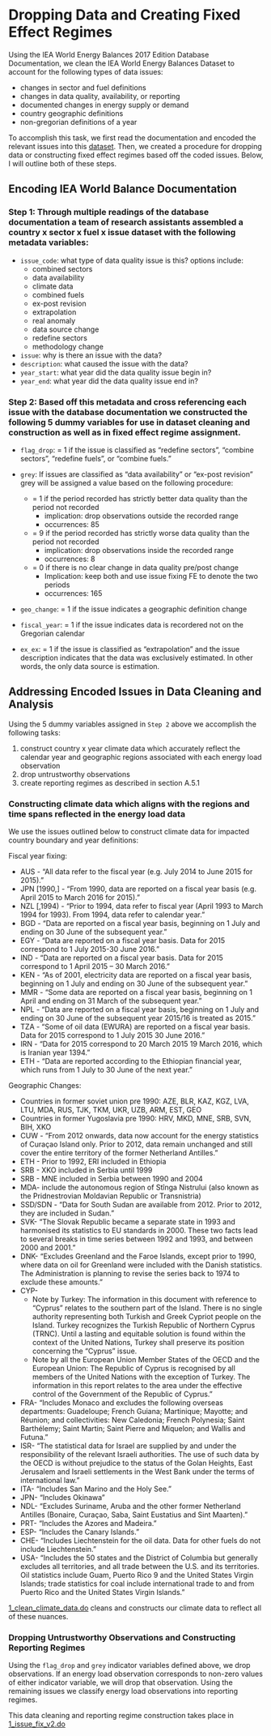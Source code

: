 # Dropping Data and Creating Fixed Effect Regimes

Using the IEA World Energy Balances 2017 Edition Database Documentation, we clean the IEA World Energy Balances Dataset to account for the following types of data issues:
* changes in sector and fuel definitions 
* changes in data quality, availability, or reporting
* documented changes in energy supply or demand
* country geographic definitions
* non-gregorian definitions of a year

To accomplish this task, we first read the documentation and encoded the relevant issues into this [dataset](https://gitlab.com/ClimateImpactLab/Impacts/energy-code-release/blob/master/0_make_dataset/coded_issues/cleaned_coded_issues.csv). Then, we created a procedure for dropping data or constructing fixed effect regimes based off the coded issues. Below, I will outline both of these steps. 

## Encoding IEA World Balance Documentation

### Step 1: Through multiple readings of the database documentation a team of research assistants assembled a country x sector x fuel x issue dataset with the following metadata variables:
* `issue_code`: what type of data quality issue is this? options include:
    * combined sectors
    * data availability
    * climate data
    * combined fuels
    * ex-post revision
    * extrapolation
    * real anomaly
    * data source change
    * redefine sectors
    * methodology change
* `issue`: why is there an issue with the data? 
* `description`: what caused the issue with the data?
* `year_start`: what year did the data quality issue begin in?
* `year_end`: what year did the data quality issue end in?

### Step 2: Based off this metadata and cross referencing each issue with the database documentation we constructed the following 5 dummy variables for use in dataset cleaning and construction as well as in fixed effect regime assignment. 

* `flag_drop`: = 1 if the issue is classified as “redefine sectors”, “combine sectors”, “redefine fuels”, or “combine fuels.” 
* `grey`: If issues are classified as “data availability” or “ex-post revision” grey will be assigned a value based on the following procedure: 
    * = 1 if the period recorded has strictly better data quality than the period not recorded
        * implication: drop observations outside the recorded range
        * occurrences: 85
    * = 9 if the period recorded has strictly worse data quality than the period not recorded
        * implication: drop observations inside the recorded range
        * occurrences: 8
    * = 0 if there is no clear change in data quality pre/post change
        * Implication: keep both and use issue fixing FE to denote the two periods
        * occurrences: 165

* `geo_change`: = 1 if the issue indicates a geographic definition change
* `fiscal_year`: = 1 if the issue indicates data is recordered not on the Gregorian calendar
* `ex_ex`: = 1 if the issue is classified as “extrapolation” and the issue description indicates that the data was exclusively estimated. In other words, the only data source is estimation. 

## Addressing Encoded Issues in Data Cleaning and Analysis

Using the 5 dummy variables assigned in `Step 2` above we accomplish the following tasks:
1. construct country x year climate data which accurately reflect the calendar year and geographic regions associated with each energy load observation
2. drop untrustworthy observations
3. create reporting regimes as described in section A.5.1

### Constructing climate data which aligns with the regions and time spans reflected in the energy load data

We use the issues outlined below to construct climate data for impacted country boundary and year definitions:

Fiscal year fixing: 

- AUS - “All data refer to the fiscal year (e.g. July 2014 to June 2015 for 2015).”
- JPN [1990,] - “From 1990, data are reported on a fiscal year basis (e.g. April 2015 to March 2016 for 2015).”
- NZL [,1994) - “Prior to 1994, data refer to fiscal year (April 1993 to March 1994 for 1993). From 1994, data refer to calendar year.”
- BGD - “Data are reported on a fiscal year basis, beginning on 1 July and ending on 30 June of the subsequent year.”
- EGY - “Data are reported on a fiscal year basis. Data for 2015 correspond to 1 July 2015-30 June 2016.”
- IND - “Data are reported on a fiscal year basis. Data for 2015 correspond to 1 April 2015 – 30 March 2016.”
- KEN - “As of 2001, electricity data are reported on a fiscal year basis, beginning on 1 July and ending on 30 June of the subsequent year.”
- MMR - “Some data are reported on a fiscal year basis, beginning on 1 April and ending on 31 March of the subsequent year.”
- NPL - “Data are reported on a fiscal year basis, beginning on 1 July and ending on 30 June of the subsequent year 2015/16 is treated as 2015.”
- TZA - “Some of oil data (EWURA) are reported on a fiscal year basis. Data for 2015 correspond to 1 July 2015 30 June 2016.”
- IRN - “Data for 2015 correspond to 20 March 2015 19 March 2016, which is Iranian year 1394.”
- ETH - “Data are reported according to the Ethiopian financial year, which runs from 1 July to 30 June of the next year.”

Geographic Changes:

- Countries in former soviet union pre 1990: AZE, BLR, KAZ, KGZ, LVA, LTU, MDA, RUS, TJK, TKM, UKR, UZB, ARM, EST, GEO
- Countries in former Yugoslavia pre 1990: HRV, MKD, MNE, SRB, SVN, BIH, XKO
- CUW - “From 2012 onwards, data now account for the energy statistics of Curaçao Island only. Prior to 2012, data remain unchanged and still cover the entire territory of the former Netherland Antilles.”
- ETH - Prior to 1992, ERI included in Ethiopia
- SRB - XKO included in Serbia until 1999
- SRB - MNE included in Serbia between 1990 and 2004
- MDA- include the autonomous region of Stînga Nistrului (also known as the Pridnestrovian Moldavian Republic or Transnistria)
- SSD/SDN - “Data for South Sudan are available from 2012. Prior to 2012, they are included in Sudan.”
- SVK- “The Slovak Republic became a separate state in 1993 and harmonised its statistics to EU standards in 2000. These two facts lead to several breaks in time series between 1992 and 1993, and between 2000 and 2001.”
- DNK- “Excludes Greenland and the Faroe Islands, except prior to 1990, where data on oil for Greenland were included with the Danish statistics. The Administration is planning to revise the series back to 1974 to exclude these amounts.”
- CYP- 
    - Note by Turkey: The information in this document with reference to “Cyprus” relates to the southern part of the Island. There is no single authority representing both Turkish and Greek Cypriot people on the Island. Turkey recognizes the Turkish Republic of Northern Cyprus (TRNC). Until a lasting and equitable solution is found within the context of the United Nations, Turkey shall preserve its position concerning the “Cyprus” issue.
    - Note by all the European Union Member States of the OECD and the European Union: The Republic of Cyprus is recognised by all members of the United Nations with the exception of Turkey. The information in this report relates to the area under the effective control of the Government of the Republic of Cyprus.”
- FRA- “Includes Monaco and excludes the following overseas departments: Guadeloupe; French Guiana; Martinique; Mayotte; and Réunion; and collectivities: New Caledonia; French Polynesia; Saint Barthélemy; Saint Martin; Saint Pierre and Miquelon; and Wallis and Futuna.”
- ISR- “The statistical data for Israel are supplied by and under the responsibility of the relevant Israeli authorities. The use of such data by the OECD is without prejudice to the status of the Golan Heights, East Jerusalem and Israeli settlements in the West Bank under the terms of international law.”
- ITA- “Includes San Marino and the Holy See.”
- JPN- “Includes Okinawa”
- NDL- “Excludes Suriname, Aruba and the other former Netherland Antilles (Bonaire, Curaçao, Saba, Saint Eustatius and Sint Maarten).”
- PRT- “Includes the Azores and Madeira.” 
- ESP- “Includes the Canary Islands.”
- CHE- “Includes Liechtenstein for the oil data. Data for other fuels do not include Liechtenstein.”
- USA- “Includes the 50 states and the District of Columbia but generally excludes all territories, and all trade between the U.S. and its territories. Oil statistics include Guam, Puerto Rico 9 and the United States Virgin Islands; trade statistics for coal include international trade to and from Puerto Rico and the United States Virgin Islands.”

[1_clean_climate_data.do](https://gitlab.com/ClimateImpactLab/Impacts/energy-code-release/blob/master/0_make_dataset/climate/1_clean_climate_data.do) cleans and constructs our climate data to reflect all of these nuances.

### Dropping Untrustworthy Observations and Constructing Reporting Regimes

Using the `flag_drop` and `grey` indicator variables defined above, we drop observations. If an energy load observation corresponds to non-zero values of either indicator variable, we will drop that observation. Using the remaining issues we classify energy load observations into reporting regimes.

This data cleaning and reporting regime construction takes place in [1_issue_fix_v2.do](https://gitlab.com/ClimateImpactLab/Impacts/energy-code-release/blob/master/0_make_dataset/merged/1_issue_fix_v2.do)



